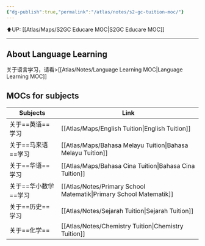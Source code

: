 ```yaml
---
{"dg-publish":true,"permalink":"/atlas/notes/s2-gc-tuition-moc/"}
---
```


⬆️UP: [[Atlas/Maps/S2GC Educare MOC\|S2GC Educare MOC]]

---
## About Language Learning
关于语言学习，请看>[[Atlas/Notes/Language Learning MOC\|Language Learning MOC]]

## MOCs for subjects

| Subjects     | Link                         |
| ------------ | ---------------------------- |
| 关于==英语==学习   | [[Atlas/Maps/English Tuition\|English Tuition]]          |
| 关于==马来语==学习  | [[Atlas/Maps/Bahasa Melayu Tuition\|Bahasa Melayu Tuition]]    |
| 关于==华语==学习   | [[Atlas/Maps/Bahasa Cina Tuition\|Bahasa Cina Tuition]]      |
| 关于==华小数学==学习 | [[Atlas/Notes/Primary School Matematik\|Primary School Matematik]] |
| 关于==历史==学习   | [[Atlas/Notes/Sejarah Tuition\|Sejarah Tuition]]          |
| 关于==化学==     | [[Atlas/Notes/Chemistry Tuition\|Chemistry Tuition]]        |
